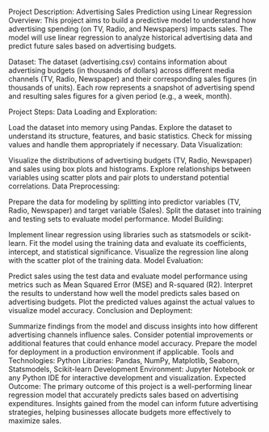 Project Description: Advertising Sales Prediction using Linear Regression
Overview:
This project aims to build a predictive model to understand how advertising spending (on TV, Radio, and Newspapers) impacts sales. The model will use linear regression to analyze historical advertising data and predict future sales based on advertising budgets.

Dataset:
The dataset (advertising.csv) contains information about advertising budgets (in thousands of dollars) across different media channels (TV, Radio, Newspaper) and their corresponding sales figures (in thousands of units). Each row represents a snapshot of advertising spend and resulting sales figures for a given period (e.g., a week, month).

Project Steps:
Data Loading and Exploration:

Load the dataset into memory using Pandas.
Explore the dataset to understand its structure, features, and basic statistics.
Check for missing values and handle them appropriately if necessary.
Data Visualization:

Visualize the distributions of advertising budgets (TV, Radio, Newspaper) and sales using box plots and histograms.
Explore relationships between variables using scatter plots and pair plots to understand potential correlations.
Data Preprocessing:

Prepare the data for modeling by splitting into predictor variables (TV, Radio, Newspaper) and target variable (Sales).
Split the dataset into training and testing sets to evaluate model performance.
Model Building:

Implement linear regression using libraries such as statsmodels or scikit-learn.
Fit the model using the training data and evaluate its coefficients, intercept, and statistical significance.
Visualize the regression line along with the scatter plot of the training data.
Model Evaluation:

Predict sales using the test data and evaluate model performance using metrics such as Mean Squared Error (MSE) and R-squared (R2).
Interpret the results to understand how well the model predicts sales based on advertising budgets.
Plot the predicted values against the actual values to visualize model accuracy.
Conclusion and Deployment:

Summarize findings from the model and discuss insights into how different advertising channels influence sales.
Consider potential improvements or additional features that could enhance model accuracy.
Prepare the model for deployment in a production environment if applicable.
Tools and Technologies:
Python Libraries: Pandas, NumPy, Matplotlib, Seaborn, Statsmodels, Scikit-learn
Development Environment: Jupyter Notebook or any Python IDE for interactive development and visualization.
Expected Outcome:
The primary outcome of this project is a well-performing linear regression model that accurately predicts sales based on advertising expenditures. Insights gained from the model can inform future advertising strategies, helping businesses allocate budgets more effectively to maximize sales.
